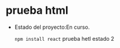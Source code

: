 <h1>prueba html</h1>

- Estado del proyecto:En curso.

  ```npm install react```
prueba hetl estado 2
